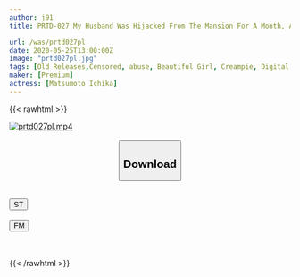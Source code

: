 ```yaml
---
author: j91
title: PRTD-027 My Husband Was Hijacked From The Mansion For A Month, And I, As A Maid, Kept Being Fucked Every Day Until I Got Pregnant ... Ichika Matsumoto

url: /was/prtd027pl
date: 2020-05-25T13:00:00Z
image: "prtd027pl.jpg"
tags: [Old Releases,Censored, abuse, Beautiful Girl, Creampie, Digital Mosaic, Maid, Slender, Solowork]
maker: [Premium]
actress: [Matsumoto Ichika]
---
```



{{< rawhtml >}}

<div class="video" data-videoid="yrO2M7VBvgTdly">
    <a href="javascript:;">
        <img src="/was/prtd027pl/prtd027pl.jpg" width="WIDTH" height="HEIGHT" alt="prtd027pl.mp4" loading="lazy">
    </a>
</div>

<script type="text/javascript" src="https://j91.asia/asset/on-demand-st.js"></script>

<br>
  <link rel="stylesheet" href="https://j91.asia/asset/bs5.css">
  
  <center>
  <button class="btn btn-primary" type="button" data-bs-toggle="collapse" data-bs-target=".multi-collapse" aria-expanded="false" aria-controls="multiCollapseExample1 multiCollapseExample2"><h2>Download</h2></button></center>
</p>
<div class="row">
  <div class="col">
    <div class="collapse multi-collapse" id="multiCollapseExample1">
      <div class="card card-body">
	      	      <br>
<div class="buttons">  
<a href="https://streamtape.to/v/yrO2M7VBvgTdly" target="_blank"><button class="btn-hover color-3"><i class="fa fa-download"></i> ST</button></a></div>
    </div>
  </div>
</div>
  <div class="col">
    <div class="collapse multi-collapse" id="multiCollapseExample2">
      <div class="card card-body">
	      <br>
<div class="buttons">
    <a href="https://filemoon.sx/d/tsnmirahfvzs" target="_blank"><button class="btn-hover color-8"><i class="fa fa-download"></i> FM</button></a></div>
<br><br>
      </div>
    </div>
  </div>
</div>

{{< /rawhtml >}}